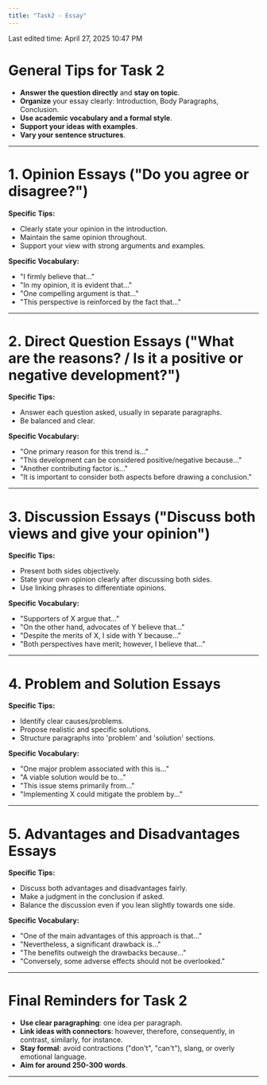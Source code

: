 ```yaml
---
title: "Task2 - Essay"
---
```

Last edited time: April 27, 2025 10:47 PM

# General Tips for Task 2

- **Answer the question directly** and **stay on topic**.
- **Organize** your essay clearly: Introduction, Body Paragraphs, Conclusion.
- **Use academic vocabulary and a formal style**.
- **Support your ideas with examples**.
- **Vary your sentence structures**.

---

# 1. Opinion Essays ("Do you agree or disagree?")

**Specific Tips:**

- Clearly state your opinion in the introduction.
- Maintain the same opinion throughout.
- Support your view with strong arguments and examples.

**Specific Vocabulary:**

- "I firmly believe that..."
- "In my opinion, it is evident that..."
- "One compelling argument is that..."
- "This perspective is reinforced by the fact that..."

---

# 2. Direct Question Essays ("What are the reasons? / Is it a positive or negative development?")

**Specific Tips:**

- Answer each question asked, usually in separate paragraphs.
- Be balanced and clear.

**Specific Vocabulary:**

- "One primary reason for this trend is..."
- "This development can be considered positive/negative because..."
- "Another contributing factor is..."
- "It is important to consider both aspects before drawing a conclusion."

---

# 3. Discussion Essays ("Discuss both views and give your opinion")

**Specific Tips:**

- Present both sides objectively.
- State your own opinion clearly after discussing both sides.
- Use linking phrases to differentiate opinions.

**Specific Vocabulary:**

- "Supporters of X argue that..."
- "On the other hand, advocates of Y believe that..."
- "Despite the merits of X, I side with Y because..."
- "Both perspectives have merit; however, I believe that..."

---

# 4. Problem and Solution Essays

**Specific Tips:**

- Identify clear causes/problems.
- Propose realistic and specific solutions.
- Structure paragraphs into 'problem' and 'solution' sections.

**Specific Vocabulary:**

- "One major problem associated with this is..."
- "A viable solution would be to..."
- "This issue stems primarily from..."
- "Implementing X could mitigate the problem by..."

---

# 5. Advantages and Disadvantages Essays

**Specific Tips:**

- Discuss both advantages and disadvantages fairly.
- Make a judgment in the conclusion if asked.
- Balance the discussion even if you lean slightly towards one side.

**Specific Vocabulary:**

- "One of the main advantages of this approach is that..."
- "Nevertheless, a significant drawback is..."
- "The benefits outweigh the drawbacks because..."
- "Conversely, some adverse effects should not be overlooked."

---

# Final Reminders for Task 2

- **Use clear paragraphing**: one idea per paragraph.
- **Link ideas with connectors**: however, therefore, consequently, in contrast, similarly, for instance.
- **Stay formal**: avoid contractions ("don't", "can't"), slang, or overly emotional language.
- **Aim for around 250-300 words**.

---
